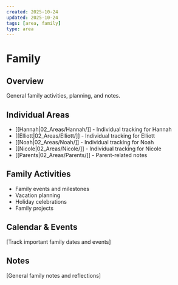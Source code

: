 ```yaml
---
created: 2025-10-24
updated: 2025-10-24
tags: [area, family]
type: area
---
```


# Family

## Overview

General family activities, planning, and notes.

## Individual Areas

- [[Hannah|02_Areas/Hannah/]] - Individual tracking for Hannah
- [[Elliott|02_Areas/Elliott/]] - Individual tracking for Elliott
- [[Noah|02_Areas/Noah/]] - Individual tracking for Noah
- [[Nicole|02_Areas/Nicole/]] - Individual tracking for Nicole
- [[Parents|02_Areas/Parents/]] - Parent-related notes

## Family Activities

- Family events and milestones
- Vacation planning
- Holiday celebrations
- Family projects

## Calendar & Events

[Track important family dates and events]

## Notes

[General family notes and reflections]
